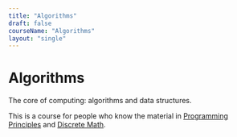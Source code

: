```yaml
---
title: "Algorithms"
draft: false
courseName: "Algorithms"
layout: "single"
---
```


# Algorithms

The core of computing: algorithms and data structures.

This is a course for people who know the material in [Programming Principles](../programming-principles/) and [Discrete Math](../discrete-math/).
